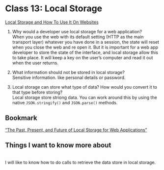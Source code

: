# Class 13: Local Storage

[Local Storage and How To Use It On Websites](https://www.smashingmagazine.com/2010/10/local-storage-and-how-to-use-it/)

1. Why would a developer use local storage for a web application?
<br> When you use the web with its default setting (HTTP as the main transport layer) whatever you have done in a session, the state will reset when you close the web and re open it. But it is important for a web app developer to store the state of the interface, and local storage allow this to take place. It will keep a key on the user’s computer and read it out when the user returns.

2. What information should not be stored in local storage?
<br>Sensitive information. like personal details or password.


3. Local storage can store what type of data? How would you convert it to that type before storing?
<br> Local storage store striong data. You can work around this by using the native `JSON.stringify()` and `JSON.parse()` methods.

## Bookmark
[“The Past, Present, and Future of Local Storage for Web Applications”](http://diveinto.html5doctor.com/storage.html)

## Things I want to know more about
<br> I will like to know how to do calls to retrieve the data store in local storage.
